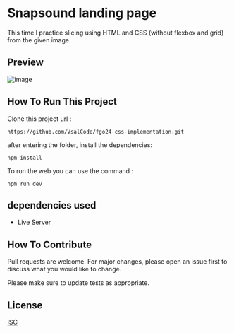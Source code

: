 # Snapsound landing page

This time I practice slicing using HTML and CSS (without flexbox and grid) from the given image.

## Preview

![image](https://github.com/user-attachments/assets/8cfb1555-7c3b-470c-9a6e-f591e95839e1)

## How To Run This Project

Clone this project url :

``` https://github.com/VsalCode/fgo24-css-implementation.git ```

after entering the folder, install the dependencies:

```npm install```

To run the web you can use the command :

```npm run dev```

##  dependencies used
- Live Server


## How To Contribute

Pull requests are welcome. For major changes, please open an issue first
to discuss what you would like to change.

Please make sure to update tests as appropriate.

## License

[ISC](https://opensource.org/license/isc-license-txt)
